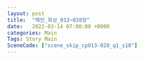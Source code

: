 ```yaml
---
layout: post
title:  "메인_회상_013~028장"
date:   2022-03-14 07:00:00 +0000
categories: Main
Tags: Story Main
SceneCode: ["scene_skip_cp013-028_q1_s10"]
---
```

